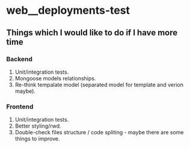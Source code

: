 # web__deployments-test

## Things which I would like to do if I have more time
### Backend
1. Unit/integration tests.
2. Mongoose models relationships.
3. Re-think tempalate model (separated model for template and verion maybe).

### Frontend
1. Unit/integration tests.
2. Better styling/rwd.
3. Double-check files structure / code spliting - maybe there are some things to improve.
